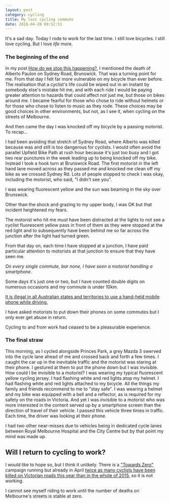 ```yaml
---
layout: post
category: cycling
title: My last cycling commute
date: 2016-04-28 09:52:51
---
```


It's a sad day. Today I rode to work for the last time. I still love bicycles. I
still love cycling. But I love *life* more.

### The beginning of the end

In my post [How do we stop this
happening?](https://johnsy.com/blog/2016/03/03/how-do-we-stop-this-happening/), I
mentioned the death of Alberto Paulon on Sydney Road, Brunswick. That was a
turning point for me. From that day I felt far more vulnerable on my bicycle
than ever before. The realisation that a cyclist's life could be wiped out in an
instant by somebody else's mistake hit me, and with each ride I would be paying
greater attention to hazards that could affect not just me, but those on bikes
around me. I became fearful for those who chose to ride without helmets or for
those who chose to listen to music as they rode. These choices may be good
choices in other environments, but not, as I see it, when cycling on the streets
of Melbourne.

And then came the day I was knocked off my bicycle by a passing motorist. To
recap...

I had been avoiding that stretch of Sydney Road, where Alberto was killed
because was and still is too dangerous for cyclists. I would often avoid the
parallel Upfield Bike Path at rush hour because it's just too busy and I got two
rear punctures in the week leading up to being knocked off my bike. Instead I
took a hook turn at Brunswick Road. The first motorist in the left hand lane
moved across as they passed me and knocked me clean off my bike as we crossed
Sydney Rd. Lots of people stopped to check I was okay, including the motorist,
who said, "I didn't see you".

I was wearing fluorescent yellow and the sun was beaming in the sky over
Brunswick.

Other than the shock and grazing to my upper body, I was OK but that incident
heightened my fears.

The motorist who hit me *must* have been distracted at the lights to not see a
cyclist fluorescent yellow pass in front of them as they were stopped at the
red light and to subsequently have been behind me so far across the junction
after the light had turned green.

From that day on, each time I have stopped at a junction, I have paid particular
attention to motorists at that junction to ensure that they have seen me.

*On every single commute, bar none, I have seen a motorist handling a
smartphone*.

Some days it's just one or two, but I have counted double digits on numerous
occasions and my commute is under 10km.

[It is illegal in all Australian states and territories to use a hand-held mobile phone while driving.](https://www.vicroads.vic.gov.au/safety-and-road-rules/driver-safety/mobile-phones-and-driving)

I have asked motorists to put down their phones on some commutes but I only ever
get abuse in return.

Cycling to and from work had ceased to be a pleasurable experience.

### The final straw

This morning, as I cycled alongside Princes Park, a grey Mazda 3 swerved into
the cycle lane ahead of me and crossed back and forth a few times. I caught the
car up in the inevitable traffic and the motorist was staring at their phone. I
gestured at them to put the phone down but I was invisible. How could I be
invisible to a motorist? I was wearing my typical fluorescent yellow cycling
jersey. I had flashing white and red lights atop my helmet. I had flashing white
and red lights attached to my bicycle. All the things my family and friends
recommend to me to "stay safe". I was wearing a helmet and my bike was
equipped with a bell and a reflector, as is required for my safety on the roads
in Victoria. And yet I was invisible to a motorist who was more interested in
the content served up by a smartphone screen than the direction of travel of
their vehicle. I passed this vehicle three times in traffic. Each time, the
driver was looking at their phone.

I had two other near-misses due to vehicles being in dedicated cycle lanes
between Royal Melbourne Hospital and the City Centre but by that point my mind
was made up.

## Will I return to cycling to work?

I would like to hope so, but I think it unlikely. There is a
["Towards Zero"](https://www.towardszero.vic.gov.au/) campaign running but
already in April
[twice as many cyclists have been killed on Victorian roads this year than in the whole of 2015](https://www.tac.vic.gov.au/road-safety/statistics/road-toll-year-to-date),
so it is not working.

I cannot see myself riding to work until the number of deaths on Melbourne's
streets is stable at zero.

